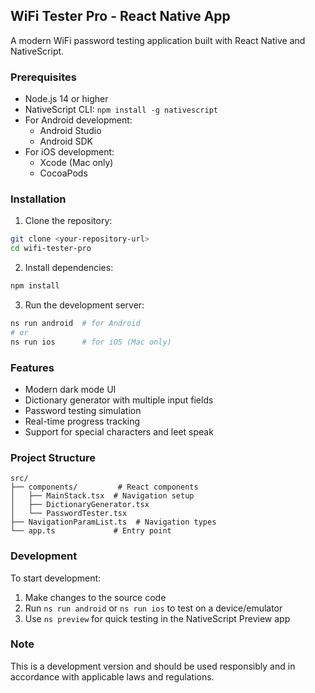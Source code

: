 ## WiFi Tester Pro - React Native App

A modern WiFi password testing application built with React Native and NativeScript.

### Prerequisites

- Node.js 14 or higher
- NativeScript CLI: `npm install -g nativescript`
- For Android development:
  - Android Studio
  - Android SDK
- For iOS development:
  - Xcode (Mac only)
  - CocoaPods

### Installation

1. Clone the repository:
```bash
git clone <your-repository-url>
cd wifi-tester-pro
```

2. Install dependencies:
```bash
npm install
```

3. Run the development server:
```bash
ns run android  # for Android
# or
ns run ios      # for iOS (Mac only)
```

### Features

- Modern dark mode UI
- Dictionary generator with multiple input fields
- Password testing simulation
- Real-time progress tracking
- Support for special characters and leet speak

### Project Structure

```
src/
├── components/         # React components
│   ├── MainStack.tsx  # Navigation setup
│   ├── DictionaryGenerator.tsx
│   └── PasswordTester.tsx
├── NavigationParamList.ts  # Navigation types
└── app.ts             # Entry point
```

### Development

To start development:

1. Make changes to the source code
2. Run `ns run android` or `ns run ios` to test on a device/emulator
3. Use `ns preview` for quick testing in the NativeScript Preview app

### Note

This is a development version and should be used responsibly and in accordance with applicable laws and regulations.